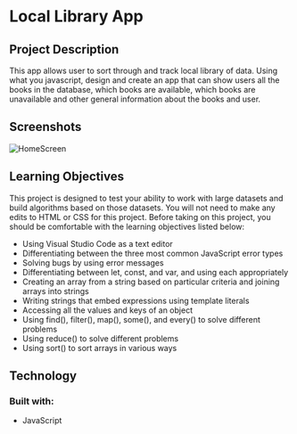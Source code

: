 # Local Library App
## Project Description
This app allows user to sort through and track local library of data. Using what you javascript, design and create an app that can show users all the books in the database, which books are available, which books are unavailable and other general information about the books and user.

## Screenshots

![HomeScreen](/images/homescreen.jpg)

## Learning Objectives
This project is designed to test your ability to work with large datasets and build algorithms based on those datasets. You will not need to make any edits to HTML or CSS for this project. Before taking on this project, you should be comfortable with the learning objectives listed below:

- Using Visual Studio Code as a text editor
- Differentiating between the three most common JavaScript error types
- Solving bugs by using error messages
- Differentiating between let, const, and var, and using each appropriately
- Creating an array from a string based on particular criteria and joining arrays into strings
- Writing strings that embed expressions using template literals
- Accessing all the values and keys of an object
- Using find(), filter(), map(), some(), and every() to solve different problems
- Using reduce() to solve different problems
- Using sort() to sort arrays in various ways

## Technology
### Built with:
- JavaScript
